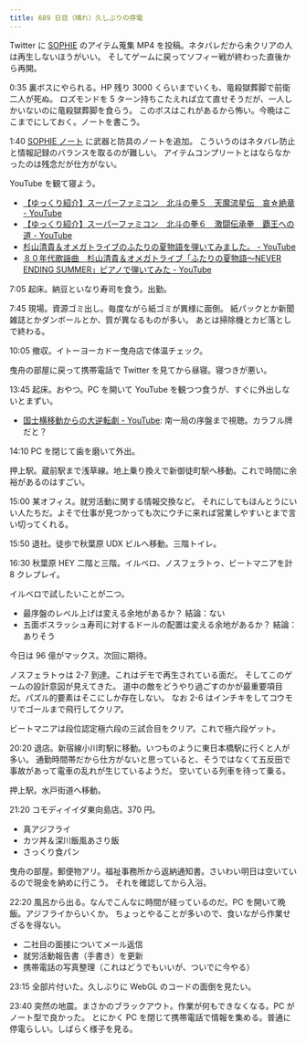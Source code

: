 ```yaml
---
title: 689 日目（晴れ）久しぶりの停電
---
```


Twitter に [SOPHIE][dtp22] のアイテム蒐集 MP4 を投稿。ネタバレだから未クリアの人は再生しないほうがいい。
そしてゲームに戻ってソフィー戦が終わった直後から再開。

0:35 裏ボスにやられる。HP 残り 3000 くらいまでいくも、竜殺獄葬脚で前衛二人が死ぬ。
ロズモンドを 5 ターン持ちこたえれば立て直せそうだが、一人しかいないのに竜殺獄葬脚を食らう。
このボスはこれがあるから怖い。今晩はここまでにしておく。ノートを書こう。

1:40 [SOPHIE ノート](https://gist.github.com/showa-yojyo/27694123585d53c0c35b5578dfd4afef) に武器と防具のノートを追加。
こういうのはネタバレ防止と情報記録のバランスを取るのが難しい。
アイテムコンプリートとはならなかったのは残念だが仕方がない。

YouTube を観て寝よう。

* [【ゆっくり紹介】スーパーファミコン　北斗の拳５　天魔流星伝　哀☆絶章 - YouTube](https://www.youtube.com/watch?v=-aHti793CU4)
* [【ゆっくり紹介】スーパーファミコン　北斗の拳６　激闘伝承拳　覇王への道 - YouTube](https://www.youtube.com/watch?v=nJtIZAAHqXk)
* [杉山清貴＆オメガトライブのふたりの夏物語を弾いてみました。 - YouTube](https://www.youtube.com/watch?v=ky0-oa2QI30)
* [８０年代歌謡曲　杉山清貴＆オメガトライブ「ふたりの夏物語～NEVER ENDING SUMMER」ピアノで弾いてみた - YouTube](https://www.youtube.com/watch?v=MbIeGqjOOBM)

7:05 起床。納豆といなり寿司を食う。出勤。

7:45 現場。資源ゴミ出し。毎度ながら紙ゴミが異様に面倒。
紙パックとか新聞雑誌とかダンボールとか、質が異なるものが多い。
あとは掃除機とカビ落としで終わる。

10:05 撤収。イトーヨーカドー曳舟店で体温チェック。

曳舟の部屋に戻って携帯電話で Twitter を見てから昼寝。寝つきが悪い。

13:45 起床。おやつ。PC を開いて YouTube を観つつ食うが、すぐに外出しないとまずい。

* [国士横移動からの大逆転劇 - YouTube](https://www.youtube.com/watch?v=AGTJD-0OVkw):
  南一局の序盤まで視聴。カラフル牌だと？

14:10 PC を閉じて歯を磨いて外出。

押上駅。蔵前駅まで浅草線。地上乗り換えで新御徒町駅へ移動。これで時間に余裕があるのはすごい。

15:00 某オフィス。就労活動に関する情報交換など。
それにしてもほんとうにいい人たちだ。よそで仕事が見つかっても次にウチに来れば営業しやすいとまで言い切ってくれる。

15:50 退社。徒歩で秋葉原 UDX ビルへ移動。三階トイレ。

16:30 秋葉原 HEY 二階と三階。イルベロ、ノスフェラトゥ、ビートマニアを計 8 クレプレイ。

イルベロで試したいことが二つ。

* 最序盤のレベル上げは変える余地があるか？ 結論：ない
* 五面ボスラッシュ寿司に対するドールの配置は変える余地があるか？ 結論：ありそう

今日は 96 億がマックス。次回に期待。

ノスフェラトゥは 2-7 到達。これはデモで再生されている面だ。
そしてこのゲームの設計意図が見えてきた。
道中の敵をどうやり過ごすのかが最重要項目だ。パズル的要素はそこにしか存在しない。
なお 2-6 はインチキをしてコウモリでゴールまで飛行してクリア。

ビートマニアは段位認定極六段の三試合目をクリア。これで極六段ゲット。

20:20 退店。新宿線小川町駅に移動。いつものように東日本橋駅に行くと人が多い。
通勤時間帯だから仕方がないと思っていると、そうではなくて五反田で事故があって電車の乱れが生じているようだ。
空いている列車を待って乗る。

押上駅。水戸街道へ移動。

21:20 コモディイイダ東向島店。370 円。

* 真アジフライ
* カツ丼＆深川飯風あさり飯
* さっくり食パン

曳舟の部屋。郵便物アリ。福祉事務所から返納通知書。さいわい明日は空いているので現金を納めに行こう。
それを確認してから入浴。

22:20 風呂から出る。なんでこんなに時間が経っているのだ。PC を開いて晩飯。アジフライからいくか。
ちょっとやることが多いので、食いながら作業せざるを得ない。

* 二社目の面接についてメール返信
* 就労活動報告書（手書き）を更新
* 携帯電話の写真整理（これはどうでもいいが、ついでに今やる）

23:15 全部片付いた。久しぶりに WebGL のコードの面倒を見たい。

23:40 突然の地震。まさかのブラックアウト。作業が何もできなくなる。PC がノート型で良かった。
とにかく PC を閉じて携帯電話で情報を集める。普通に停電らしい。しばらく様子を見る。

[dtp22]: https://wodifes.net/game/show/469
